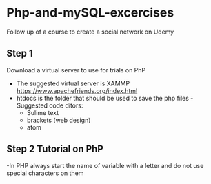 # Php-and-mySQL-excercises
Follow up of a course to create a social network on Udemy

## Step 1
Download a virtual server to use for trials on PhP
- The suggested virtual server is XAMMP https://www.apachefriends.org/index.html
- htdocs is the folder that should be used to save the php files
-Suggested code ditors:
  - Sulime text
  - brackets (web design)
  - atom
## Step 2 Tutorial on PhP
-In PHP always start the name of variable with a letter and do not use special characters on them
